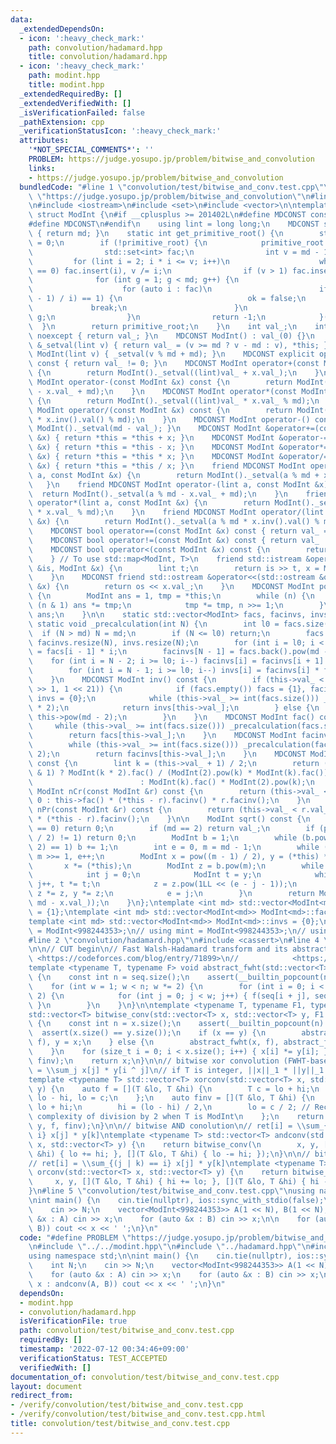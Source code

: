 ```yaml
---
data:
  _extendedDependsOn:
  - icon: ':heavy_check_mark:'
    path: convolution/hadamard.hpp
    title: convolution/hadamard.hpp
  - icon: ':heavy_check_mark:'
    path: modint.hpp
    title: modint.hpp
  _extendedRequiredBy: []
  _extendedVerifiedWith: []
  _isVerificationFailed: false
  _pathExtension: cpp
  _verificationStatusIcon: ':heavy_check_mark:'
  attributes:
    '*NOT_SPECIAL_COMMENTS*': ''
    PROBLEM: https://judge.yosupo.jp/problem/bitwise_and_convolution
    links:
    - https://judge.yosupo.jp/problem/bitwise_and_convolution
  bundledCode: "#line 1 \"convolution/test/bitwise_and_conv.test.cpp\"\n#define PROBLEM\
    \ \"https://judge.yosupo.jp/problem/bitwise_and_convolution\"\n#line 2 \"modint.hpp\"\
    \n#include <iostream>\n#include <set>\n#include <vector>\n\ntemplate <int md>\
    \ struct ModInt {\n#if __cplusplus >= 201402L\n#define MDCONST constexpr\n#else\n\
    #define MDCONST\n#endif\n    using lint = long long;\n    MDCONST static int mod()\
    \ { return md; }\n    static int get_primitive_root() {\n        static int primitive_root\
    \ = 0;\n        if (!primitive_root) {\n            primitive_root = [&]() {\n\
    \                std::set<int> fac;\n                int v = md - 1;\n       \
    \         for (lint i = 2; i * i <= v; i++)\n                    while (v % i\
    \ == 0) fac.insert(i), v /= i;\n                if (v > 1) fac.insert(v);\n  \
    \              for (int g = 1; g < md; g++) {\n                    bool ok = true;\n\
    \                    for (auto i : fac)\n                        if (ModInt(g).pow((md\
    \ - 1) / i) == 1) {\n                            ok = false;\n               \
    \             break;\n                        }\n                    if (ok) return\
    \ g;\n                }\n                return -1;\n            }();\n      \
    \  }\n        return primitive_root;\n    }\n    int val_;\n    int val() const\
    \ noexcept { return val_; }\n    MDCONST ModInt() : val_(0) {}\n    MDCONST ModInt\
    \ &_setval(lint v) { return val_ = (v >= md ? v - md : v), *this; }\n    MDCONST\
    \ ModInt(lint v) { _setval(v % md + md); }\n    MDCONST explicit operator bool()\
    \ const { return val_ != 0; }\n    MDCONST ModInt operator+(const ModInt &x) const\
    \ {\n        return ModInt()._setval((lint)val_ + x.val_);\n    }\n    MDCONST\
    \ ModInt operator-(const ModInt &x) const {\n        return ModInt()._setval((lint)val_\
    \ - x.val_ + md);\n    }\n    MDCONST ModInt operator*(const ModInt &x) const\
    \ {\n        return ModInt()._setval((lint)val_ * x.val_ % md);\n    }\n    MDCONST\
    \ ModInt operator/(const ModInt &x) const {\n        return ModInt()._setval((lint)val_\
    \ * x.inv().val() % md);\n    }\n    MDCONST ModInt operator-() const { return\
    \ ModInt()._setval(md - val_); }\n    MDCONST ModInt &operator+=(const ModInt\
    \ &x) { return *this = *this + x; }\n    MDCONST ModInt &operator-=(const ModInt\
    \ &x) { return *this = *this - x; }\n    MDCONST ModInt &operator*=(const ModInt\
    \ &x) { return *this = *this * x; }\n    MDCONST ModInt &operator/=(const ModInt\
    \ &x) { return *this = *this / x; }\n    friend MDCONST ModInt operator+(lint\
    \ a, const ModInt &x) {\n        return ModInt()._setval(a % md + x.val_);\n \
    \   }\n    friend MDCONST ModInt operator-(lint a, const ModInt &x) {\n      \
    \  return ModInt()._setval(a % md - x.val_ + md);\n    }\n    friend MDCONST ModInt\
    \ operator*(lint a, const ModInt &x) {\n        return ModInt()._setval(a % md\
    \ * x.val_ % md);\n    }\n    friend MDCONST ModInt operator/(lint a, const ModInt\
    \ &x) {\n        return ModInt()._setval(a % md * x.inv().val() % md);\n    }\n\
    \    MDCONST bool operator==(const ModInt &x) const { return val_ == x.val_; }\n\
    \    MDCONST bool operator!=(const ModInt &x) const { return val_ != x.val_; }\n\
    \    MDCONST bool operator<(const ModInt &x) const {\n        return val_ < x.val_;\n\
    \    } // To use std::map<ModInt, T>\n    friend std::istream &operator>>(std::istream\
    \ &is, ModInt &x) {\n        lint t;\n        return is >> t, x = ModInt(t), is;\n\
    \    }\n    MDCONST friend std::ostream &operator<<(std::ostream &os, const ModInt\
    \ &x) {\n        return os << x.val_;\n    }\n    MDCONST ModInt pow(lint n) const\
    \ {\n        ModInt ans = 1, tmp = *this;\n        while (n) {\n            if\
    \ (n & 1) ans *= tmp;\n            tmp *= tmp, n >>= 1;\n        }\n        return\
    \ ans;\n    }\n\n    static std::vector<ModInt> facs, facinvs, invs;\n    MDCONST\
    \ static void _precalculation(int N) {\n        int l0 = facs.size();\n      \
    \  if (N > md) N = md;\n        if (N <= l0) return;\n        facs.resize(N),\
    \ facinvs.resize(N), invs.resize(N);\n        for (int i = l0; i < N; i++) facs[i]\
    \ = facs[i - 1] * i;\n        facinvs[N - 1] = facs.back().pow(md - 2);\n    \
    \    for (int i = N - 2; i >= l0; i--) facinvs[i] = facinvs[i + 1] * (i + 1);\n\
    \        for (int i = N - 1; i >= l0; i--) invs[i] = facinvs[i] * facs[i - 1];\n\
    \    }\n    MDCONST ModInt inv() const {\n        if (this->val_ < std::min(md\
    \ >> 1, 1 << 21)) {\n            if (facs.empty()) facs = {1}, facinvs = {1},\
    \ invs = {0};\n            while (this->val_ >= int(facs.size())) _precalculation(facs.size()\
    \ * 2);\n            return invs[this->val_];\n        } else {\n            return\
    \ this->pow(md - 2);\n        }\n    }\n    MDCONST ModInt fac() const {\n   \
    \     while (this->val_ >= int(facs.size())) _precalculation(facs.size() * 2);\n\
    \        return facs[this->val_];\n    }\n    MDCONST ModInt facinv() const {\n\
    \        while (this->val_ >= int(facs.size())) _precalculation(facs.size() *\
    \ 2);\n        return facinvs[this->val_];\n    }\n    MDCONST ModInt doublefac()\
    \ const {\n        lint k = (this->val_ + 1) / 2;\n        return (this->val_\
    \ & 1) ? ModInt(k * 2).fac() / (ModInt(2).pow(k) * ModInt(k).fac())\n        \
    \                        : ModInt(k).fac() * ModInt(2).pow(k);\n    }\n    MDCONST\
    \ ModInt nCr(const ModInt &r) const {\n        return (this->val_ < r.val_) ?\
    \ 0 : this->fac() * (*this - r).facinv() * r.facinv();\n    }\n    MDCONST ModInt\
    \ nPr(const ModInt &r) const {\n        return (this->val_ < r.val_) ? 0 : this->fac()\
    \ * (*this - r).facinv();\n    }\n\n    ModInt sqrt() const {\n        if (val_\
    \ == 0) return 0;\n        if (md == 2) return val_;\n        if (pow((md - 1)\
    \ / 2) != 1) return 0;\n        ModInt b = 1;\n        while (b.pow((md - 1) /\
    \ 2) == 1) b += 1;\n        int e = 0, m = md - 1;\n        while (m % 2 == 0)\
    \ m >>= 1, e++;\n        ModInt x = pow((m - 1) / 2), y = (*this) * x * x;\n \
    \       x *= (*this);\n        ModInt z = b.pow(m);\n        while (y != 1) {\n\
    \            int j = 0;\n            ModInt t = y;\n            while (t != 1)\
    \ j++, t *= t;\n            z = z.pow(1LL << (e - j - 1));\n            x *= z,\
    \ z *= z, y *= z;\n            e = j;\n        }\n        return ModInt(std::min(x.val_,\
    \ md - x.val_));\n    }\n};\ntemplate <int md> std::vector<ModInt<md>> ModInt<md>::facs\
    \ = {1};\ntemplate <int md> std::vector<ModInt<md>> ModInt<md>::facinvs = {1};\n\
    template <int md> std::vector<ModInt<md>> ModInt<md>::invs = {0};\n\nusing ModInt998244353\
    \ = ModInt<998244353>;\n// using mint = ModInt<998244353>;\n// using mint = ModInt<1000000007>;\n\
    #line 2 \"convolution/hadamard.hpp\"\n#include <cassert>\n#line 4 \"convolution/hadamard.hpp\"\
    \n\n// CUT begin\n// Fast Walsh-Hadamard transform and its abstraction\n// Tutorials:\
    \ <https://codeforces.com/blog/entry/71899>\n//            <https://csacademy.com/blog/fast-fourier-transform-and-variations-of-it>\n\
    template <typename T, typename F> void abstract_fwht(std::vector<T> &seq, F f)\
    \ {\n    const int n = seq.size();\n    assert(__builtin_popcount(n) == 1);\n\
    \    for (int w = 1; w < n; w *= 2) {\n        for (int i = 0; i < n; i += w *\
    \ 2) {\n            for (int j = 0; j < w; j++) { f(seq[i + j], seq[i + j + w]);\
    \ }\n        }\n    }\n}\n\ntemplate <typename T, typename F1, typename F2>\n\
    std::vector<T> bitwise_conv(std::vector<T> x, std::vector<T> y, F1 f, F2 finv)\
    \ {\n    const int n = x.size();\n    assert(__builtin_popcount(n) == 1);\n  \
    \  assert(x.size() == y.size());\n    if (x == y) {\n        abstract_fwht(x,\
    \ f), y = x;\n    } else {\n        abstract_fwht(x, f), abstract_fwht(y, f);\n\
    \    }\n    for (size_t i = 0; i < x.size(); i++) { x[i] *= y[i]; }\n    abstract_fwht(x,\
    \ finv);\n    return x;\n}\n\n// bitwise xor convolution (FWHT-based)\n// ret[i]\
    \ = \\sum_j x[j] * y[i ^ j]\n// if T is integer, ||x||_1 * ||y||_1 * 2 < numeric_limits<T>::max()\n\
    template <typename T> std::vector<T> xorconv(std::vector<T> x, std::vector<T>\
    \ y) {\n    auto f = [](T &lo, T &hi) {\n        T c = lo + hi;\n        hi =\
    \ lo - hi, lo = c;\n    };\n    auto finv = [](T &lo, T &hi) {\n        T c =\
    \ lo + hi;\n        hi = (lo - hi) / 2,\n        lo = c / 2; // Reconsider HEAVY\
    \ complexity of division by 2 when T is ModInt\n    };\n    return bitwise_conv(x,\
    \ y, f, finv);\n}\n\n// bitwise AND conolution\n// ret[i] = \\sum_{(j & k) ==\
    \ i} x[j] * y[k]\ntemplate <typename T> std::vector<T> andconv(std::vector<T>\
    \ x, std::vector<T> y) {\n    return bitwise_conv(\n        x, y, [](T &lo, T\
    \ &hi) { lo += hi; }, [](T &lo, T &hi) { lo -= hi; });\n}\n\n// bitwise OR convolution\n\
    // ret[i] = \\sum_{(j | k) == i} x[j] * y[k]\ntemplate <typename T> std::vector<T>\
    \ orconv(std::vector<T> x, std::vector<T> y) {\n    return bitwise_conv(\n   \
    \     x, y, [](T &lo, T &hi) { hi += lo; }, [](T &lo, T &hi) { hi -= lo; });\n\
    }\n#line 5 \"convolution/test/bitwise_and_conv.test.cpp\"\nusing namespace std;\n\
    \nint main() {\n    cin.tie(nullptr), ios::sync_with_stdio(false);\n    int N;\n\
    \    cin >> N;\n    vector<ModInt<998244353>> A(1 << N), B(1 << N);\n    for (auto\
    \ &x : A) cin >> x;\n    for (auto &x : B) cin >> x;\n\n    for (auto x : andconv(A,\
    \ B)) cout << x << ' ';\n}\n"
  code: "#define PROBLEM \"https://judge.yosupo.jp/problem/bitwise_and_convolution\"\
    \n#include \"../../modint.hpp\"\n#include \"../hadamard.hpp\"\n#include <iostream>\n\
    using namespace std;\n\nint main() {\n    cin.tie(nullptr), ios::sync_with_stdio(false);\n\
    \    int N;\n    cin >> N;\n    vector<ModInt<998244353>> A(1 << N), B(1 << N);\n\
    \    for (auto &x : A) cin >> x;\n    for (auto &x : B) cin >> x;\n\n    for (auto\
    \ x : andconv(A, B)) cout << x << ' ';\n}\n"
  dependsOn:
  - modint.hpp
  - convolution/hadamard.hpp
  isVerificationFile: true
  path: convolution/test/bitwise_and_conv.test.cpp
  requiredBy: []
  timestamp: '2022-07-12 00:34:46+09:00'
  verificationStatus: TEST_ACCEPTED
  verifiedWith: []
documentation_of: convolution/test/bitwise_and_conv.test.cpp
layout: document
redirect_from:
- /verify/convolution/test/bitwise_and_conv.test.cpp
- /verify/convolution/test/bitwise_and_conv.test.cpp.html
title: convolution/test/bitwise_and_conv.test.cpp
---
```


